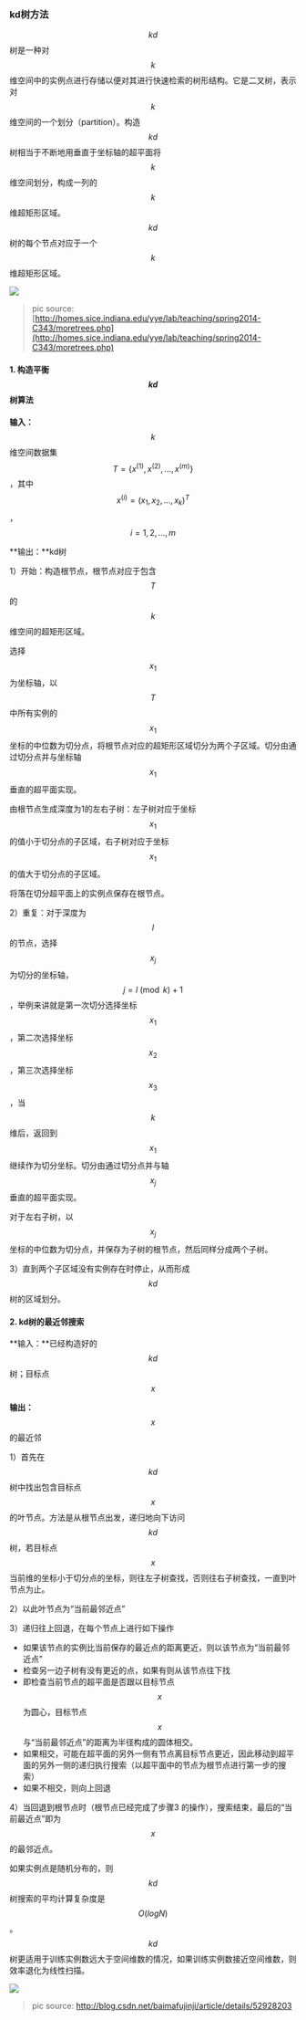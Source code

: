 ### kd树方法

$$kd$$树是一种对$$k$$维空间中的实例点进行存储以便对其进行快速检索的树形结构。它是二叉树，表示对$$k$$维空间的一个划分（partition）。构造$$kd$$树相当于不断地用垂直于坐标轴的超平面将$$k$$维空间划分，构成一列的$$k$$维超矩形区域。$$kd$$树的每个节点对应于一个$$k$$维超矩形区域。

![](/assets/kd-tree.png)

> pic source: [http://homes.sice.indiana.edu/yye/lab/teaching/spring2014-C343/moretrees.php](http://homes.sice.indiana.edu/yye/lab/teaching/spring2014-C343/moretrees.php)

#### 1. 构造平衡$$kd$$树算法

**输入：**$$k$$维空间数据集$$T=\{x^{(1)},x^{(2)},...,x^{(m)}\}$$，其中$$x^{(i)}=(x_1, x_2, ..., x_k)^T$$，$$i=1,2,...,m$$

**输出：**kd树

1）开始：构造根节点，根节点对应于包含$$T$$的$$k$$维空间的超矩形区域。

选择$$x_1$$为坐标轴，以$$T$$中所有实例的$$x_1$$坐标的中位数为切分点，将根节点对应的超矩形区域切分为两个子区域。切分由通过切分点并与坐标轴$$x_1$$垂直的超平面实现。

由根节点生成深度为1的左右子树：左子树对应于坐标$$x_1$$的值小于切分点的子区域，右子树对应于坐标$$x_1$$的值大于切分点的子区域。

将落在切分超平面上的实例点保存在根节点。

2）重复：对于深度为$$l$$的节点，选择$$x_j$$为切分的坐标轴，$$j=l\pmod k+1$$，举例来讲就是第一次切分选择坐标$$x_1$$，第二次选择坐标$$x_2$$，第三次选择坐标$$x_3$$，当$$k$$维后，返回到$$x_1$$继续作为切分坐标。切分由通过切分点并与轴$$x_j$$垂直的超平面实现。

对于左右子树，以$$x_j$$坐标的中位数为切分点，并保存为子树的根节点，然后同样分成两个子树。

3）直到两个子区域没有实例存在时停止，从而形成$$kd$$树的区域划分。

#### 2. kd树的最近邻搜索

**输入：**已经构造好的$$kd$$树；目标点$$x$$

**输出：**$$x $$的最近邻

1）首先在$$kd$$树中找出包含目标点$$x$$的叶节点。方法是从根节点出发，递归地向下访问$$kd$$树，若目标点$$x$$当前维的坐标小于切分点的坐标，则往左子树查找，否则往右子树查找，一直到叶节点为止。

2）以此叶节点为“当前最邻近点”

3）递归往上回退，在每个节点上进行如下操作

* 如果该节点的实例比当前保存的最近点的距离更近，则以该节点为“当前最邻近点”
* 检查另一边子树有没有更近的点，如果有则从该节点往下找
* 即检查当前节点的超平面是否跟以目标节点$$x $$为圆心，目标节点$$x$$与“当前最邻近点”的距离为半径构成的圆体相交。
* 如果相交，可能在超平面的另外一侧有节点离目标节点更近，因此移动到超平面的另外一侧的递归执行搜索（以超平面中的节点为根节点进行第一步的搜索）
* 如果不相交，则向上回退

4）当回退到根节点时（根节点已经完成了步骤3 的操作），搜索结束，最后的“当前最近点”即为$$x$$的最邻近点。

如果实例点是随机分布的，则$$kd$$树搜索的平均计算复杂度是$$O(logN)$$。$$kd$$树更适用于训练实例数远大于空间维数的情况，如果训练实例数接近空间维数，则效率退化为线性扫描。

![](/assets/kd-tree3.png)

> pic source: http://blog.csdn.net/baimafujinji/article/details/52928203



